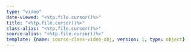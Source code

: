 ```yaml
---
type: "video"
date-viewed: "<%tp.file.cursor()%>"
title: "<%tp.file.cursor()%>"
class-alias: "<%tp.file.cursor()%>"
source-alias: "<%tp.file.cursor()%>"
template: {name: source-class-video-obj, version: 1, type: object}
---
```


